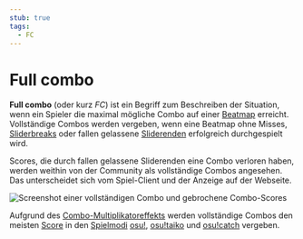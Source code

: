 ```yaml
---
stub: true
tags:
  - FC
---
```


# Full combo

**Full combo** (oder kurz *FC*) ist ein Begriff zum Beschreiben der Situation, wenn ein Spieler die maximal mögliche Combo<!-- TODO: link --> auf einer [Beatmap](/wiki/Beatmap) erreicht. Vollständige Combos werden vergeben, wenn eine Beatmap ohne Misses<!-- TODO: link -->, [Sliderbreaks](/wiki/Gameplay/Judgement/Slider_break) oder fallen gelassene [Sliderenden](/wiki/Gameplay/Hit_object/Slider/Slidertail) erfolgreich durchgespielt wird.

Scores, die durch fallen gelassene Sliderenden eine Combo verloren haben, werden weithin von der Community als vollständige Combos angesehen. Das unterscheidet sich vom Spiel-Client und der Anzeige auf der Webseite.

![Screenshot einer vollständigen Combo und gebrochene Combo-Scores](img/combo-comparison.png "Der Top-Score ist eine vollständige Combo und der untere Score ist eine gebrochene Combo.")

Aufgrund des [Combo-Multiplikatoreffekts](/wiki/Gameplay/Combo_multiplier_effect) werden vollständige Combos den meisten [Score](/wiki/Gameplay/Score) in den [Spielmodi](/wiki/Game_mode) [osu!](/wiki/Game_mode/osu!), [osu!taiko](/wiki/Game_mode/osu!taiko) und [osu!catch](/wiki/Game_mode/osu!catch) vergeben.
